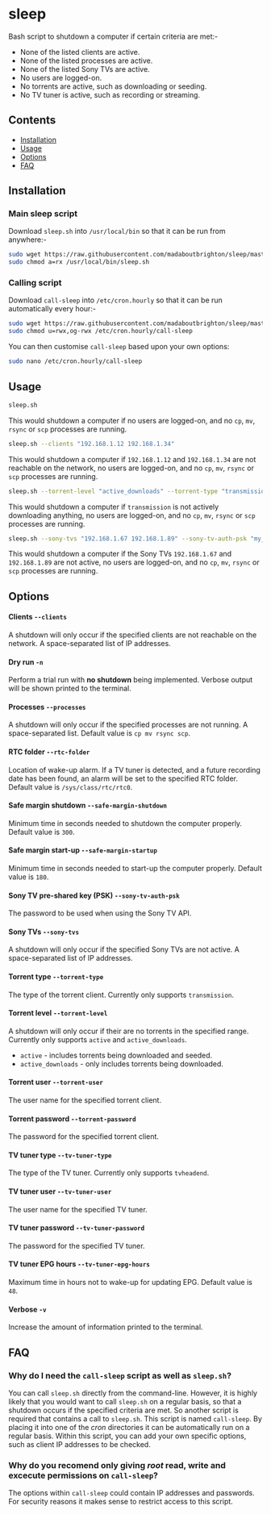# sleep

Bash script to shutdown a computer if certain criteria are met:-
  - None of the listed clients are active.
  - None of the listed processes are active.
  - None of the listed Sony TVs are active.
  - No users are logged-on.
  - No torrents are active, such as downloading or seeding.
  - No TV tuner is active, such as recording or streaming.

## Contents
  - [Installation](#installation)
  - [Usage](#usage)
  - [Options](#options)
  - [FAQ](#faq)

## Installation

### Main sleep script

Download `sleep.sh` into `/usr/local/bin` so that it can be run from anywhere:-

```bash
sudo wget https://raw.githubusercontent.com/madaboutbrighton/sleep/master/sleep.sh -O /usr/local/bin/sleep.sh
sudo chmod a=rx /usr/local/bin/sleep.sh
```

### Calling script

Download `call-sleep` into `/etc/cron.hourly` so that it can be run automatically every hour:-

```bash
sudo wget https://raw.githubusercontent.com/madaboutbrighton/sleep/master/call-sleep -O /etc/cron.hourly/call-sleep
sudo chmod u=rwx,og-rwx /etc/cron.hourly/call-sleep
```

You can then customise `call-sleep` based upon your own options:

```bash
sudo nano /etc/cron.hourly/call-sleep
```

## Usage

```bash
sleep.sh
```
This would shutdown a computer if no users are logged-on, and no `cp`, `mv`, `rsync` or `scp` processes are running. 

```bash
sleep.sh --clients "192.168.1.12 192.168.1.34"
```
This would shutdown a computer if `192.168.1.12` and `192.168.1.34` are not reachable on the network, no users are logged-on, and no `cp`, `mv`, `rsync` or `scp` processes are running. 

```bash
sleep.sh --torrent-level "active_downloads" --torrent-type "transmission" --torrent-password "my_torrent_password"
```
This would shutdown a computer if `transmission` is not actively downloading anything, no users are logged-on, and no `cp`, `mv`, `rsync` or `scp` processes are running. 

```bash
sleep.sh --sony-tvs "192.168.1.67 192.168.1.89" --sony-tv-auth-psk "my_sony_psk"
```
This would shutdown a computer if the Sony TVs `192.168.1.67` and `192.168.1.89` are not active, no users are logged-on, and no `cp`, `mv`, `rsync` or `scp` processes are running. 

## Options

#### Clients `--clients `

A shutdown will only occur if the specified clients are not reachable on the network. A space-separated list of IP addresses.

#### Dry run `-n `

Perform a trial run with **no shutdown** being implemented. Verbose output will be shown printed to the terminal.

#### Processes `--processes `

A shutdown will only occur if the specified processes are not running. A space-separated list. Default value is `cp mv rsync scp`.

#### RTC folder `--rtc-folder `

Location of wake-up alarm. If a TV tuner is detected, and a future recording date has been found, an alarm will be set to the specified RTC folder. Default value is `/sys/class/rtc/rtc0`.

#### Safe margin shutdown `--safe-margin-shutdown `

Minimum time in seconds needed to shutdown the computer properly. Default value is `300`.

#### Safe margin start-up `--safe-margin-startup `

Minimum time in seconds needed to start-up the computer properly. Default value is `180`.

#### Sony TV pre-shared key (PSK) `--sony-tv-auth-psk `

The password to be used when using the Sony TV API.

#### Sony TVs `--sony-tvs `

A shutdown will only occur if the specified Sony TVs are not active. A space-separated list of IP addresses.

#### Torrent type `--torrent-type `

The type of the torrent client. Currently only supports `transmission`.

#### Torrent level `--torrent-level `

A shutdown will only occur if their are no torrents in the specified range. Currently only supports `active` and `active_downloads`.
  - `active` - includes torrents being downloaded and seeded.
  - `active_downloads` - only includes torrents being downloaded. 

#### Torrent user `--torrent-user `

The user name for the specified torrent client.

#### Torrent password `--torrent-password `

The password for the specified torrent client.

#### TV tuner type `--tv-tuner-type `

The type of the TV tuner. Currently only supports `tvheadend`.

#### TV tuner user `--tv-tuner-user `

The user name for the specified TV tuner.

#### TV tuner password `--tv-tuner-password `

The password for the specified TV tuner.

#### TV tuner EPG hours `--tv-tuner-epg-hours `

Maximum time in hours not to wake-up for updating EPG. Default value is `48`.

#### Verbose `-v `

Increase the amount of information printed to the terminal.

## FAQ

### Why do I need the `call-sleep` script as well as `sleep.sh`?

You can call `sleep.sh` directly from the command-line. However, it is highly likely that you would want to call `sleep.sh` on a regular basis, so that a shutdown occurs if the specified criteria are met. So another script is required that contains a call to `sleep.sh`. This script is named `call-sleep`. By placing it into one of the _cron_ directories it can be automatically run on a regular basis. Within this script, you can add your own specific options, such as client IP addresses to be checked.

### Why do you recomend only giving _root_ read, write and excecute permissions on `call-sleep`?

The options within `call-sleep` could contain IP addresses and passwords. For security reasons it makes sense to restrict access to this script.